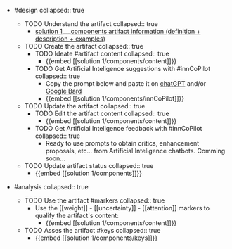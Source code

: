 
- #design
   collapsed:: true
  - TODO Understand the artifact
    collapsed:: true
    - [solution 1___components artifact information (definition + description + examples)](https://go.innbok.com/#/page/innBoK%2Fsolution-%28id%29%2Fcomponents%2Finfo)
  - TODO Create the artifact
     collapsed:: true
    - TODO Ideate #artifact content
      collapsed:: true
      - {{embed [[solution 1/components/content]]}}
    - TODO Get Artificial Inteligence suggestions with #innCoPilot
      collapsed:: true
      - Copy the prompt below and paste it on [chatGPT](https://chat.openai.com) and/or [Google Bard](https://bard.google.com/chat)
      - {{embed [[solution 1/components/innCoPilot]]}}
  - TODO Update the artifact
    collapsed:: true
    - TODO Edit the artifact content
     collapsed:: true
      - {{embed [[solution 1/components/content]]}}
    - TODO Get Artificial Inteligence feedback with #innCoPilot
      collapsed:: true
      - Ready to use prompts to obtain critics, enhancement proposals, etc... from Artificial Inteligence chatbots. Comming soon...
  - TODO Update artifact status
    collapsed:: true
    - {{embed [[solution 1/components]]}}


- #analysis
  collapsed:: true
  - TODO Use the artifact #markers
    collapsed:: true
    - Use the [[weight]] - [[uncertainty]] - [[attention]] markers to qualify the artifact's content:
      - {{embed [[solution 1/components/content]]}}
  - TODO Asses the artifact #keys
    collapsed:: true
    - {{embed [[solution 1/components/keys]]}}



